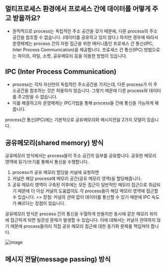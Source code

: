 ## 멀티프로세스 환경에서 프로세스 간에 데이터를 어떻게 주고 받을까요?

- 원칙적으로 process는 독립적인 주소 공간을 갖기 때문에, 다른 process의 주소 공간을 참조할 수 없습니다. (데이터를 공유하고 있지 않다.)
하지만 경우에 따라서 운영체제는 process 간의 자원 접근을 위한 매커니즘인 프로세스 간 통신(IPC, Inter Process Communication)을 제공합니다.
프로세스 간 통신(IPC) 방법으로는 파이프, 파일, 소켓, 공유메모리 등을 이용한 방법이 있습니다.


## IPC (Inter Process Communication)

- process는 각자 자신만의 독립적인 주소공간을 가지는데, 다른 process가 이 주소공간을 참조하는 것은 허용하지 않습니다.
그렇기 때문에 다른 process와 데이터를 주고받을 수 없습니다.
- 이를 해결하고자 운영체제는 IPC기법을 통해 process들 간에 통신을 가능하게 해줍니다.

process간 통신(IPC)에는 기본적으로 공유메모리와 메시지전달 2가지 모델이 있습니다.



## 공유메모리(shared memory) 방식
공유메모리 방식에서는 process들이 주소 공간의 일부를 공유합니다. 공유한 메모리 영역에 읽기/쓰기를 통해서 통신을 수행합니다. 
1. process가 공유 메모리 할당을 커널에 요청하면
2. 커널은 해당 process에 메모리 공간(공유 메모리 영역)을 할당해줍니다.
3. 공유 메모리 영역이 구축된 이후에는 모든 접근이 일반적인 메모리 접근으로 취급되기 때문에 더 이상 커널의 도움없이도 각 process들이 해당 메모리 영역에 접근할 수 있습니다.
=> 장점: 커널의 관여 없이 데이터를 통신할 수 있기 때문에 IPC 속도가 빠르다는 장점이 있습니다.

공유메모리 방식은 process 간의 통신을 수월하게 만들지만 동시에 같은 메모리 위치에 접근하게 되면 일관성 문제가 발생할 수 있습니다.
이에 대해서는 커널이 관여하지 않기 때문에 process들끼리 직접 공유 메모리 접근에 대한 동기화 문제를 책임져야 합니다.

![image](https://github.com/acrnm148/CS_STUDY/assets/67724306/2ebd6996-cc7a-4439-95f2-64727c49f748)



## 메시지 전달(message passing) 방식

